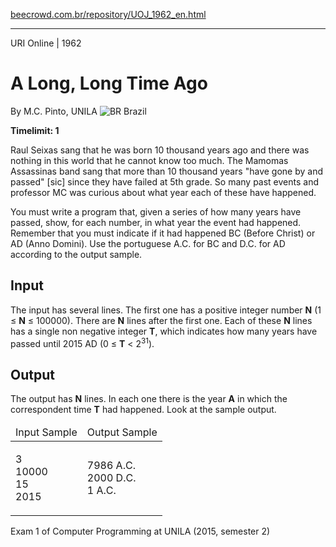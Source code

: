 <p><a href="https://www.beecrowd.com.br/repository/UOJ_1962_en.html">beecrowd.com.br/repository/UOJ_1962_en.html</a></p><hr>
<div>
  <span>URI Online | 1962</span>
  <h1>A Long, Long Time Ago</h1>
  <div>
    <p>By M.C. Pinto, UNILA <img src="https://resources.beecrowd.com.br/gallery/images/flags/br.gif" alt="BR"> Brazil</p>
  </div>
  <strong>Timelimit: 1</strong>
</div>
<div>
<div>
  <p>Raul Seixas sang that he was born 10 thousand years ago and there was nothing in this world that he cannot know too much. The Mamomas Assassinas band sang that more than 10 thousand years "have gone by and passed" [sic] since they have failed at 5th grade. So many past events and professor MC was curious about what year each of these have happened.</p>
  <p>You must write a program that, given a series of how many years have passed, show, for each number, in what year the event had happened. Remember that you must indicate if it had happened BC (Before Christ) or AD (Anno Domini). Use the portuguese A.C. for BC and D.C. for AD according to the output sample.</p>
</div>
<h2>Input</h2>
<div>
  <p>The input has several lines. The first one has a positive integer number <strong>N</strong> (1 ≤ <strong>N</strong> ≤ 100000). There are <strong>N</strong> lines after the first one. Each of these <strong>N</strong> lines has a single non negative integer <strong>T</strong>, which indicates how many years have passed until 2015 AD (0 ≤ <strong>T</strong> &lt; 2<sup>31</sup>).</p>
</div>
<h2>Output</h2>
<div>
  <p>The output has <strong>N</strong> lines. In each one there is the year <strong>A</strong> in which the correspondent time <strong>T</strong> had happened. Look at the sample output.</p>
</div>
<div></div>
  <table>
    <thead>
      <tr>
        <td>Input Sample</td>
        <td>Output Sample</td>
      </tr>
    </thead>
    <tbody>
      <tr>
        <td>
          <p>3<br>
           10000<br>
           15<br>
           2015</p>
        </td>
        <td>
          <p>7986 A.C.<br>
           2000 D.C.<br>
           1 A.C.</p>
        </td>
      </tr>
    </tbody>
  </table>
  <p>
  Exam 1 of Computer Programming at UNILA (2015, semester 2)</p>
</div>